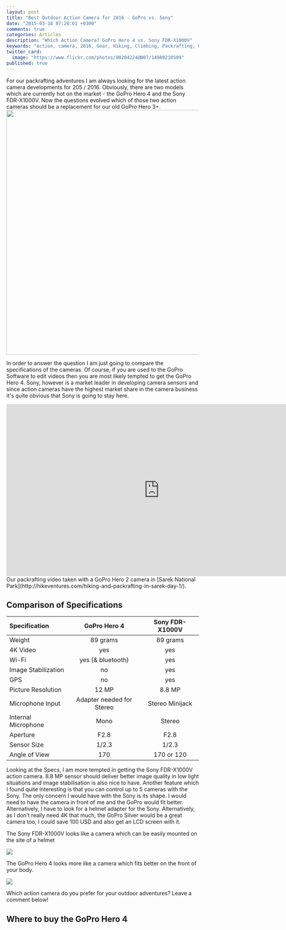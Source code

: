 ```yaml
---
layout: post
title: "Best Outdoor Action Camera for 2016 - GoPro vs. Sony"
date: "2015-03-18 07:28:01 +0300"
comments: true
categories: Articles
description: "Which Action Camera? GoPro Hero 4 vs. Sony FDR-X1000V"
keywords: "action, camera, 2016, Gear, Hiking, Climbing, Packrafting, GoPro Hero 4, Sony FDR-X1000V, 4K"
twitter_card: 
  image: "https://www.flickr.com/photos/90204224@N07/14989210509"
published: true
---
```



For our packrafting adventures I am always looking for the latest action camera developments for 205 / 2016. Obviously, there are two models which are currently hot on the market - the GoPro Hero 4 and the Sony FDR-X1000V. Now the questions evolved which of those two action cameras should be a replacement for our old GoPro Hero 3+. <a href="https://www.flickr.com/photos/90204224@N07/14989210509"><img src="https://farm4.staticflickr.com/3914/14989210509_5843d64fd7_o.jpg" width="640" height="640" ></a><!--more--> 

In order to answer the question I am just going to compare the specifications of the cameras. Of course, if you are used to the GoPro Software to edit videos then you are most likely tempted to get the GoPro Hero 4. Sony, however is a market leader in developing camera sensors and since action cameras have the highest market share in the camera business it's quite obvious that Sony is going to stay here. 

<iframe src="https://player.vimeo.com/video/76995626" width="800" height="450" frameborder="0" webkitallowfullscreen mozallowfullscreen allowfullscreen></iframe><br>Our packrafting video taken with a GoPro Hero 2 camera in [Sarek National Park](http://hikeventures.com/hiking-and-packrafting-in-sarek-day-1/). 

## Comparison of Specifications

|Specification|  GoPro Hero 4 |  Sony FDR-X1000V |
|:-|:-:|:-:|
| Weight  | 89 grams  | 89 grams  |
|  4K Video |yes     | yes  |
| Wi-Fi  |  yes (& bluetooth) | yes  |
| Image Stabilization  | no  | yes  |
|  GPS | no  | yes  |  
| Picture Resolution  | 12 MP  | 8.8 MP  |
| Microphone Input  | Adapter needed for Stereo | Stereo Minijack  |
| Internal Microphone | Mono | Stereo |
| Aperture  | F2.8  | F2.8  |
| Sensor Size  | 1/2.3  | 1/2.3  |
| Angle of View  | 170  | 170 or 120  |

 
Looking at the Specs, I am more tempted in getting the Sony FDR-X1000V action camera. 8.8 MP sensor should deliver better image quality in low light situations and image stabilisation is also nice to have. Another feature which I found quite interesting is that you can control up to 5 cameras with the Sony. The only concern I would  have with the Sony is its shape. I would need to have the camera in front of me and the GoPro would fit better. Alternatively, I have to look for a helmet adapter for the Sony. Alternatively, as I don't really need 4K that much, the GoPro Silver would be a great camera too, I could save 100 USD and also get an LCD screen with it.

The Sony FDR-X1000V looks like a camera which can be easily mounted on the site of a helmet

<a href="http://www.amazon.com/gp/product/B00R1COCT0/ref=as_li_tl?ie=UTF8&camp=1789&creative=9325&creativeASIN=B00R1COCT0&linkCode=as2&tag=hikeve-20&linkId=2CUCDOW2MTDYCY4W"><img border="0" src="http://ws-na.amazon-adsystem.com/widgets/q?_encoding=UTF8&ASIN=B00R1COCT0&Format=_SL250_&ID=AsinImage&MarketPlace=US&ServiceVersion=20070822&WS=1&tag=hikeve-20" ></a><img src="http://ir-na.amazon-adsystem.com/e/ir?t=hikeve-20&l=as2&o=1&a=B00R1COCT0" width="1" height="1" border="0" alt="" style="border:none !important; margin:0px !important;" />

The GoPro Hero 4 looks more like a camera which fits better on the front of your body.

<a href="http://www.amazon.com/gp/product/B00NIYNUF2/ref=as_li_tl?ie=UTF8&camp=1789&creative=9325&creativeASIN=B00NIYNUF2&linkCode=as2&tag=hikeve-20&linkId=6QOKQTO4LSBPAVZT"><img border="0" src="http://ws-na.amazon-adsystem.com/widgets/q?_encoding=UTF8&ASIN=B00NIYNUF2&Format=_SL250_&ID=AsinImage&MarketPlace=US&ServiceVersion=20070822&WS=1&tag=hikeve-20" ></a><img src="http://ir-na.amazon-adsystem.com/e/ir?t=hikeve-20&l=as2&o=1&a=B00NIYNUF2" width="1" height="1" border="0" alt="" style="border:none !important; margin:0px !important;">

Which action camera do you prefer for your outdoor adventures? Leave a comment below!

## Where to buy the GoPro Hero 4
  <script type="text/javascript" src="http://www.avantlink.com/api.php?module=ProductSearch&affiliate_id=125311&website_id=150351&merchant_ids&search_results_sort_order=Retail+Price|asc&output=js&search_results_count=5&search_results_layout=list&search_results_fields=|Merchant+Name|Product+Name|Retail+Price&search_term=GoPro Hero 4"></script><br>
